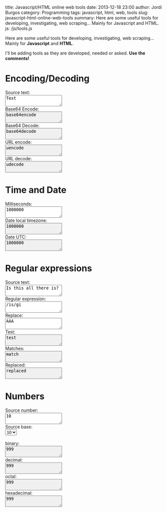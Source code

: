 title: Javascript/HTML online web tools
date: 2013-12-18 23:00
author: Jordi Burgos
category: Programming
tags: javascript, html, web, tools
slug: javascript-html-online-web-tools
summary: Here are some useful tools for developing, investigating, web scraping... Mainly for Javascript and HTML.
js: /js/tools.js

<style>
.result {
    background-color: #F0F0F0;
}
</style>

Here are some useful tools for developing, investigating, web scraping... Mainly for **Javascript** and **HTML**.

I'll be adding tools as they are developed, needed or asked. **Use the comments!**


Encoding/Decoding
=================

<div id='encodedecode' markdown=0>
Source text:<br/><textarea id='text' class="form-control">Text</textarea>
<br/>
<div class="row">
<div class="col-sm-3">
Base64 Encode:<br/><textarea id='base64encode' class="form-control result">base64encode</textarea>
</div>
<div class="col-sm-3">
Base64 Decode:<br/><textarea id='base64decode' class="form-control result">base64decode</textarea>
</div>
<div class="col-sm-3">
URL encode:<br/><textarea id='uencode' class="form-control result">uencode</textarea>
</div>
<div class="col-sm-3">
URL decode:<br/><textarea id='udecode' class="form-control result">udecode</textarea>
</div>
</div>

Time and Date
=============

<div markdown=0>
<div class="row">
<div class="col-sm-3">
Milliseconds:<br/><textarea id='millis' class="form-control">1000000</textarea>
</div>
<div class="col-sm-3">
Date local timezone:<br/><textarea id='date' class="form-control result">1000000</textarea>
</div>
<div class="col-sm-3">
Date UTC:<br/><textarea id='date-utc' class="form-control result">1000000</textarea>
</div>
<div class="col-sm-3">
</div>
</div>
</div>


Regular expressions
===================

<div markdown=0>
<div class="row">
<div class="col-sm-4">
Source text:<br/><textarea id='string' class="form-control">Is this all there is?</textarea>
</div>
<div class="col-sm-4">
Regular expression:<br/><textarea id='pattern' class="form-control">/is/gi</textarea>
</div>
<div class="col-sm-4">
Replace:<br/><textarea id='replace' class="form-control">AAA</textarea>
</div>
</div>

<div class="row">
<div class="col-sm-4">
Test:<br/><textarea id='pattern-test' class="form-control result">test</textarea>
</div>
<div class="col-sm-4">
Matches:<br/><textarea id='pattern-match' class="form-control result">match</textarea>
</div>
<div class="col-sm-4">
Replaced:<br/><textarea id='pattern-replaced' class="form-control result">replaced</textarea>
</div>
</div>

Numbers
=======

<div id='numbers' markdown=0>
<div class="row">
<div class="col-sm-3">
Source number:<br/><textarea id='number' class="form-control">10</textarea>
</div>
<div class="col-sm-3">
Source base:<br/>
<select id="base" class="form-control">
<option value="2">2</option>
<option value="8">8</option>
<option selected="selected" value="10">10</option>
<option value="16">16</option>
</select>
</div>
</div>
<br/>
<div class="row">
<div class="col-sm-3">
binary:<br/><textarea id='binary' class="form-control result">999</textarea>
</div>
<div class="col-sm-3">
decimal:<br/><textarea id='decimal' class="form-control result">999</textarea>
</div>
<div class="col-sm-3">
octal:<br/><textarea id='octal' class="form-control result">999</textarea>
</div>
<div class="col-sm-3">
hexadecimal:<br/><textarea id='hexadecimal' class="form-control result">999</textarea>
</div>
</div>
